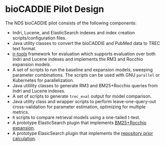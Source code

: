 # bioCADDIE Pilot Design

The NDS bioCADDIE pilot consists of the following components:

* Indri, Lucene, and ElasticSearch indexes and index creation scripts/configuration files.
* Java utility classes to convert the bioCADDIE and PubMed data to TREC text format.
* [ir-tools](https://github.com/uiucGSLIS/ir-tools) framework for evaluation which supports evaluation over both Indri and Lucene indexes and implements the RM3 and Rocchio expansion  models.
* A set of scripts to run the baseline and expansion models, sweeping parameter combinations. The scripts can be used with GNU ``parallel`` or Kubernetes for parallelization.
* Java utilility classes to generate RM3 and BM25+Rocchio queries from Indri and Lucene indexes.
* A set of scripts to generate ``trec_eval`` output for model comparison.
* Java utility class and wrapper scripts to perform leave-one-query-out cross-validation for parameter estimation, optimizing for multiple metrics.
* ``R`` scripts to compare retrieval models using a one-tailed t-test.
* A prototype ElasticSearch plugin that implements [BM25+Rocchio expansion](https://github.com/nds-org/elasticsearch-queryexpansion-plugin).
* A prototype ElasicSearch plugin that implements the [repository prior calculation](https://github.com/nds-org/elasticsearch-queryexpansion-plugin).
